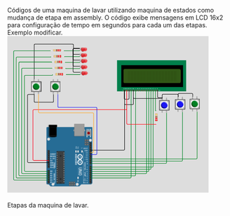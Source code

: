 Códigos de uma maquina de lavar utilizando maquina de estados como mudança de etapa em assembly. 
O código exibe mensagens em LCD 16x2 para configuração de tempo em segundos para cada um das etapas.
Exemplo modificar.
<BR><img src=../imagens/maquinadelavar.png><BR>
<BR>Etapas da maquina de lavar.
  
 <BR>
  
